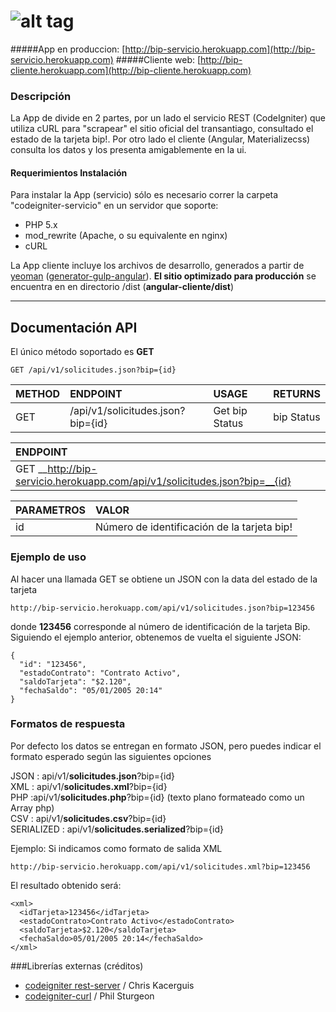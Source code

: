 ![alt tag](https://raw.githubusercontent.com/nicolascine/AppTarjetaBip/master/codeigniter-servicio/assets/img/logo_repo.png)
===========

#####App en produccion: [http://bip-servicio.herokuapp.com](http://bip-servicio.herokuapp.com)
#####Cliente web: [http://bip-cliente.herokuapp.com](http://bip-cliente.herokuapp.com)

### Descripción
La App de divide en 2 partes, por un lado el servicio REST (CodeIgniter) que utiliza cURL para "scrapear" el sitio oficial del transantiago, consultado el estado de la tarjeta bip!. Por otro lado el cliente (Angular, Materializecss) consulta los datos y los presenta amigablemente en la ui.

#### Requerimientos Instalación
Para instalar la App (servicio) sólo es necesario correr la carpeta "codeigniter-servicio" en un servidor que soporte:
- PHP 5.x
- mod_rewrite (Apache, o su equivalente en nginx)
- cURL


La App cliente incluye los archivos de desarrollo, generados a partir de [yeoman](http://yeoman.io/) ([generator-gulp-angular](https://github.com/Swiip/generator-gulp-angular)). __El sitio optimizado para producción__ se encuentra en en directorio /dist (__angular-cliente/dist__)
___

## Documentación API
El único método soportado es __GET__
```
GET /api/v1/solicitudes.json?bip={id}
```

| METHOD        | ENDPOINT                          | USAGE          | RETURNS   |
| ------------- |:----------------------------------| :--------------| :---------|
| GET           | /api/v1/solicitudes.json?bip={id} | Get bip Status | bip Status|

| ENDPOINT                                                             |
| :--------------------------------------------------------------------|
| GET __http://bip-servicio.herokuapp.com/api/v1/solicitudes.json?bip=__{id}  |

| PARAMETROS   | VALOR                                       |
|--------------|:--------------------------------------------|
| id           | Número de identificación de la tarjeta bip! |



### Ejemplo de uso
Al hacer una llamada GET se obtiene un JSON con la data del estado de la tarjeta
```
http://bip-servicio.herokuapp.com/api/v1/solicitudes.json?bip=123456
```
donde __123456__ corresponde al número de identificación de la tarjeta Bip.
Siguiendo el ejemplo anterior, obtenemos de vuelta el siguiente JSON:
```
{
  "id": "123456",
  "estadoContrato": "Contrato Activo",
  "saldoTarjeta": "$2.120",
  "fechaSaldo": "05/01/2005 20:14"
}
```
### Formatos de respuesta
Por defecto los datos se entregan en formato JSON, pero puedes indicar el formato esperado según las siguientes opciones

JSON  : api/v1/__solicitudes.json__?bip={id}   
XML   : api/v1/__solicitudes.xml__?bip={id}  
PHP   :api/v1/__solicitudes.php__?bip={id} (texto plano formateado como un Array php)  
CSV   : api/v1/__solicitudes.csv__?bip={id}  
SERIALIZED : api/v1/__solicitudes.serialized__?bip={id}   

Ejemplo: Si indicamos como formato de salida XML

```
http://bip-servicio.herokuapp.com/api/v1/solicitudes.xml?bip=123456
```
El resultado obtenido será:
```
<xml>
  <idTarjeta>123456</idTarjeta>
  <estadoContrato>Contrato Activo</estadoContrato>
  <saldoTarjeta>$2.120</saldoTarjeta>
  <fechaSaldo>05/01/2005 20:14</fechaSaldo>
</xml>
```

###Librerías externas (créditos)

- [codeigniter rest-server](https://github.com/chriskacerguis/codeigniter-restserver) / Chris Kacerguis
- [codeigniter-curl](https://github.com/philsturgeon/codeigniter-curl) / Phil Sturgeon


